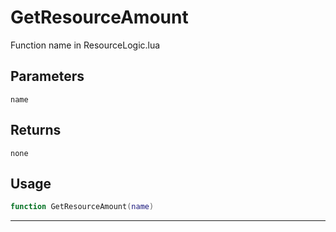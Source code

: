 # GetResourceAmount
Function name in ResourceLogic.lua
## Parameters
`name`
## Returns
`none`
## Usage
```lua
function GetResourceAmount(name)
```
---
